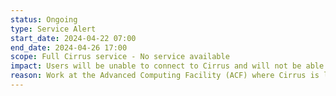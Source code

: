 ```yaml
---
status: Ongoing
type: Service Alert
start_date: 2024-04-22 07:00 
end_date: 2024-04-26 17:00 
scope: Full Cirrus service - No service available  
impact: Users will be unable to connect to Cirrus and will not be able to access their data. Jobs will not run. 
reason: Work at the Advanced Computing Facility (ACF) where Cirrus is located is taking place and the power will be removed from Cirrus. 
---
```

